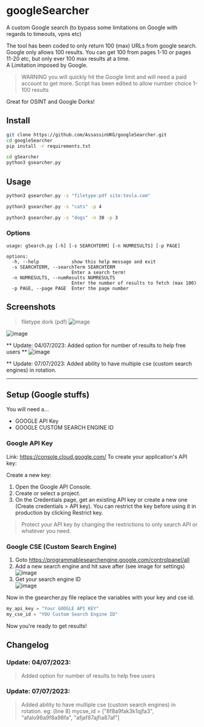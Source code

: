 # googleSearcher
A custom Google search (to bypass some limitations on Google with regards to timeouts, vpns etc)

The tool has been coded to only return 100 (max) URLs from google search. Google only allows 100 results. You can get 100 from pages 1-10 or pages 11-20 etc, but only ever 100 max results at a time.  
A Limitation imposed by Google. 

> WARNING you will quickly hit the Google limit and will need a paid account to get more. 
> Script has been edited to allow number choice 1-100 results

Great for OSINT and Google Dorks!

## Install

```bash
git clone https://github.com/AssassinUKG/googleSearcher.git
cd googleSearcher
pip install -r requirements.txt

cd gSearcher
python3 gsearcher.py
```

## Usage

```bash
python3 gsearcher.py -s "filetype:pdf site:tesla.com"
```

```bash
python3 gsearcher.py -s "cats" -p 4 
```

```bash
python3 gsearcher.py -s "dogs" -n 30 -p 3
```

### Options

```
usage: gSearch.py [-h] [-s SEARCHTERM] [-n NUMRESULTS] [-p PAGE]

options:
  -h, --help            show this help message and exit
  -s SEARCHTERM, --searchTerm SEARCHTERM
                        Enter a search term!
  -n NUMRESULTS, --numResults NUMRESULTS
                        Enter the number of results to fetch (max 100)
  -p PAGE, --page PAGE  Enter the page number
```


## Screenshots

> filetype dork (pdf)
![image](https://github.com/AssassinUKG/googleSearcher/assets/5285547/e9f3bce8-3481-4a6f-82e6-3401ae72b463)

![image](https://github.com/AssassinUKG/googleSearcher/assets/5285547/9b1dcc76-1bba-4840-85fb-d507950ba3f1)


** Update: 04/07/2023: Added option for number of results to help free users **
![image](https://github.com/AssassinUKG/googleSearcher/assets/5285547/76534204-3b00-41f8-8a82-4f864b6d57f8)

** Update: 07/07/2023: Added ability to have multiple cse (custom search engines) in rotation.

---

## Setup (Google stuffs)

You will need a...

* GOOGLE API Key
* GOOGLE CUSTOM SEARCH ENGINE ID

### Google API Key

Link: https://console.cloud.google.com/
To create your application's API key:

Create a new key:

1. Open the Google API Console.
2. Create or select a project.
3. On the Credentials page, get an existing API key or create a new one (Create credentials > API key). You can restrict the key before using it in production by clicking Restrict key.
> Protect your API key by changing the restrictions to only search API or whatever you need.

### Google CSE (Custom Search Engine)

1. Goto https://programmablesearchengine.google.com/controlpanel/all
2. Add a new search engine and hit save after (see image for settings) 
![image](https://github.com/AssassinUKG/googleSearcher/assets/5285547/86a3dda2-b104-4741-bad3-dc6659084e9a)
3. Get your search engine ID  
![image](https://github.com/AssassinUKG/googleSearcher/assets/5285547/cb664dc2-eb03-417d-8dd3-d3f721f7d9e0)

Now in the gsearcher.py file replace the variables with your key and cse id. 

```python
my_api_key = "Your GOOGLE API KEY"
my_cse_id = "YOU Custom Search Engine ID"
```

Now you're ready to get results! 

## Changelog

### Update: 04/07/2023: 
>Added option for number of results to help free users

### Update: 07/07/2023: 
>Added ability to have multiple cse (custom search engines) in rotation.
>eg: (line 8) mycse_id = ["8f8a9fak3k1qjfa3", "afalo98a9f8a98fa", "afjaf87ajfia87af"]
